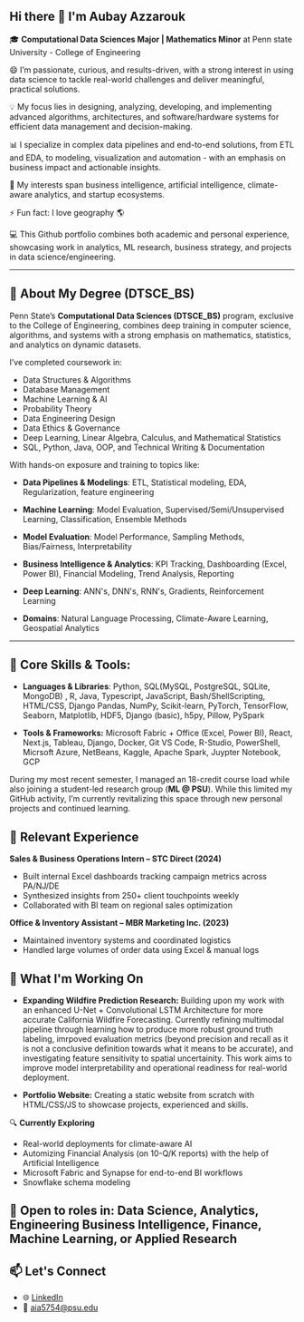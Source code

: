 ## Hi there 👋 I'm Aubay Azzarouk

🎓 **Computational Data Sciences Major | Mathematics Minor** at Penn state University - College of Engineering

😄 I’m passionate, curious, and results-driven, with a strong interest in using data science to tackle real-world challenges and deliver meaningful, practical solutions.

💡  My focus lies in designing, analyzing, developing, and implementing advanced algorithms, architectures, and software/hardware systems for efficient data management and decision-making.

📊 I specialize in complex data pipelines and end-to-end solutions, from ETL and EDA, to modeling, visualization and automation - with an emphasis on business impact and actionable insights.

🌱 My interests span business intelligence, artificial intelligence, climate-aware analytics, and startup ecosystems.

⚡ Fun fact: I love geography 🌎

💻 This Github portfolio combines both academic and personal experience, showcasing work in analytics, ML research, business strategy, and projects in data science/engineering.

---

 ## 🧠 About My Degree (DTSCE_BS)
Penn State’s **Computational Data Sciences (DTSCE_BS)** program, exclusive to the College of Engineering, combines deep training in computer science, algorithms, and systems with a strong emphasis on mathematics, statistics, and analytics on dynamic datasets.

I’ve completed coursework in:
- Data Structures & Algorithms
- Database Management
- Machine Learning & AI
- Probability Theory
- Data Engineering Design
- Data Ethics & Governance 
- Deep Learning, Linear Algebra, Calculus, and Mathematical Statistics
- SQL, Python, Java, OOP, and Technical Writing & Documentation

With hands-on exposure and training to topics like:

- **Data Pipelines & Modelings**: ETL, Statistical modeling, EDA, Regularization, feature engineering

- **Machine Learning**: Model Evaluation, Supervised/Semi/Unsupervised Learning, Classification, Ensemble Methods

- **Model Evaluation**: Model Performance, Sampling Methods, Bias/Fairness, Interpretability

- **Business Intelligence & Analytics**: KPI Tracking, Dashboarding (Excel, Power BI), Financial Modeling, Trend Analysis, Reporting

- **Deep Learning**: ANN's, DNN's, RNN's, Gradients, Reinforcement Learning 

- **Domains**: Natural Language Processing, Climate-Aware Learning, Geospatial Analytics

--- 
## 🔧 Core Skills & Tools: 

- **Languages & Libraries**: 
Python, SQL(MySQL, PostgreSQL, SQLite, MongoDB) , R, Java, Typescript, JavaScript, Bash/ShellScripting, HTML/CSS, Django
Pandas, NumPy, Scikit-learn, PyTorch, TensorFlow, Seaborn, Matplotlib, HDF5, Django (basic), h5py, Pillow, PySpark

- **Tools & Frameworks:**
Microsoft Fabric + Office (Excel, Power BI), React, Next.js, Tableau, Django, Docker, Git
VS Code, R-Studio, PowerShell, Micrsoft Azure, NetBeans, Kaggle, Apache Spark, Juypter Notebook, GCP

During my most recent semester, I managed an 18-credit course load while also joining a student-led research group (**ML @ PSU**). While this limited my GitHub activity, I’m currently revitalizing this space through new personal projects and continued learning.

## 💼 Relevant Experience

**Sales & Business Operations Intern – STC Direct (2024)**  
- Built internal Excel dashboards tracking campaign metrics across PA/NJ/DE  
- Synthesized insights from 250+ client touchpoints weekly  
- Collaborated with BI team on regional sales optimization

**Office & Inventory Assistant – MBR Marketing Inc. (2023)**  
- Maintained inventory systems and coordinated logistics  
- Handled large volumes of order data using Excel & manual logs

## 🌱 What I'm Working On

- **Expanding Wildfire Prediction Research:** Building upon my work with an enhanced U-Net + Convolutional LSTM Architecture for more accurate California Wildfire Forecasting. Currently refining multimodal pipeline through learning how to produce more robust ground truth labeling, imrpoved evaluation metrics (beyond precision and recall as it is not a conclusive definition towards what it means to be accurate), and investigating feature sensitivity to spatial uncertainity. This work aims to improve model interpretability and operational readiness for real-world deployment.

- **Portfolio Website:** Creating a static website from scratch with HTML/CSS/JS to showcase projects, experienced and skills. 

🔍 **Currently Exploring**
- Real-world deployments for climate-aware AI
- Automizing Financial Analysis (on 10-Q/K reports) with the help of Artificial Intelligence
- Microsoft Fabric and Synapse for end-to-end BI workflows  
- Snowflake schema modeling  
  
## 🧠 Open to roles in: Data Science, Analytics, Engineering Business Intelligence, Finance, Machine Learning, or Applied Research  

## 📫 Let's Connect  
- 🌐 [LinkedIn](https://www.linkedin.com/in/aubayazzarouk)  
- 📧 [aia5754@psu.edu](mailto:aia5754@psu.edu)  



